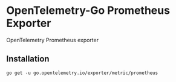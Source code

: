 # OpenTelemetry-Go Prometheus Exporter

OpenTelemetry Prometheus exporter 

## Installation
```
go get -u go.opentelemetry.io/exporter/metric/prometheus
```